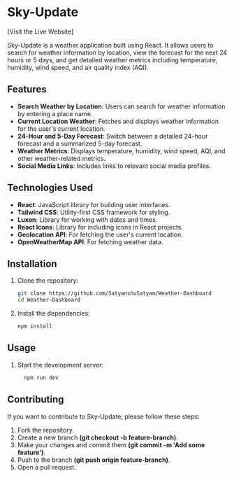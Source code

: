 # Sky-Update 

[Visit the Live Website]

Sky-Update is a weather application built using React. It allows users to search for weather information by location, view the forecast for the next 24 hours or 5 days, and get detailed weather metrics including temperature, humidity, wind speed, and air quality index (AQI).

## Features

- **Search Weather by Location**: Users can search for weather information by entering a place name.
- **Current Location Weather**: Fetches and displays weather information for the user's current location.
- **24-Hour and 5-Day Forecast**: Switch between a detailed 24-hour forecast and a summarized 5-day forecast.
- **Weather Metrics**: Displays temperature, humidity, wind speed, AQI, and other weather-related metrics.
- **Social Media Links**: Includes links to relevant social media profiles.

## Technologies Used

- **React**: JavaScript library for building user interfaces.
- **Tailwind CSS**: Utility-first CSS framework for styling.
- **Luxon**: Library for working with dates and times.
- **React Icons**: Library for including icons in React projects.
- **Geolocation API**: For fetching the user's current location.
- **OpenWeatherMap API**: For fetching weather data.

## Installation

1. Clone the repository:
   ```bash
   git clone https://github.com/SatyanshuSatyam/Weather-Dashboard
   cd Weather-Dashboard
2. Install the dependencies:
   ```bash
   npm install


## Usage

1. Start the development server:
    ```bash
      npm run dev

## Contributing

If you want to contribute to Sky-Update, please follow these steps:

1. Fork the repository.
2. Create a new branch **(git checkout -b feature-branch)**.
3. Make your changes and commit them **(git commit -m 'Add some feature')**.
4. Push to the branch **(git push origin feature-branch)**.
5. Open a pull request.




